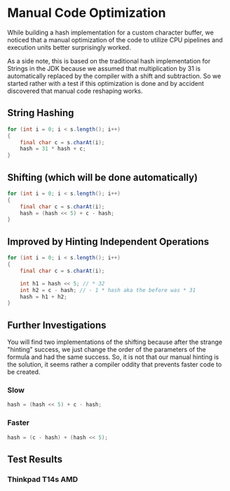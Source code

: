 # Manual Code Optimization
While building a hash implementation for a custom character buffer, we noticed that a manual optimization of the code to utilize CPU pipelines and execution units better surprisingly worked. 

As a side note, this is based on the traditional hash implementation for Strings in the JDK because we assumed that multiplication by 31 is automatically replaced by the compiler with a shift and subtraction. So we started rather with a test if this optimization is done and by accident discovered that manual code reshaping works.

## String Hashing
```java
for (int i = 0; i < s.length(); i++) 
{
    final char c = s.charAt(i);
    hash = 31 * hash + c;
}
```

## Shifting (which will be done automatically)
```java
for (int i = 0; i < s.length(); i++) 
{
    final char c = s.charAt(i);
    hash = (hash << 5) + c - hash;
}
``` 

## Improved by Hinting Independent Operations
```java
for (int i = 0; i < s.length(); i++) 
{
    final char c = s.charAt(i);

    int h1 = hash << 5; // * 32
    int h2 = c - hash; // - 1 * hash aka the before was * 31
    hash = h1 + h2;
}
```

## Further Investigations

You will find two implementations of the shifting because after the strange "hinting" success, we just change the order of the parameters of the formula and had the same success. So, it is not that our manual hinting is the solution, it seems rather a compiler oddity that prevents faster code to be created.

### Slow

```java
hash = (hash << 5) + c - hash;
```

### Faster

```java
hash = (c - hash) + (hash << 5);
```

## Test Results

### Thinkpad T14s AMD


### 